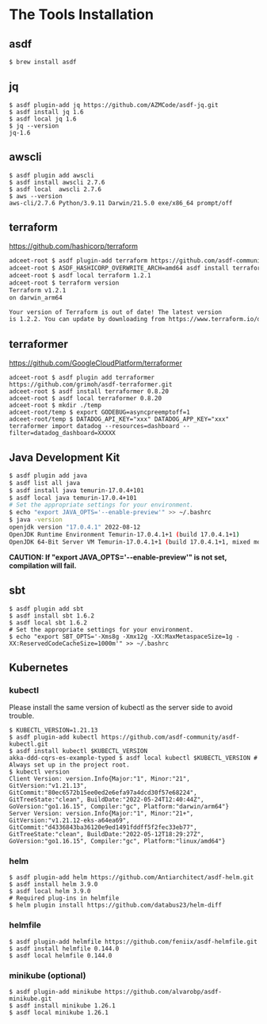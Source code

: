 # The Tools Installation

## asdf

```sh
$ brew install asdf
```

## jq

```shell
$ asdf plugin-add jq https://github.com/AZMCode/asdf-jq.git
$ asdf install jq 1.6
$ asdf local jq 1.6
$ jq --version
jq-1.6
```

## awscli

```shell
$ asdf plugin add awscli
$ asdf install awscli 2.7.6
$ asdf local  awscli 2.7.6
$ aws --version
aws-cli/2.7.6 Python/3.9.11 Darwin/21.5.0 exe/x86_64 prompt/off
```

## terraform

https://github.com/hashicorp/terraform

```sh
adceet-root $ asdf plugin-add terraform https://github.com/asdf-community/asdf-hashicorp.git
adceet-root $ ASDF_HASHICORP_OVERWRITE_ARCH=amd64 asdf install terraform 1.2.1
adceet-root $ asdf local terraform 1.2.1
adceet-root $ terraform version
Terraform v1.2.1
on darwin_arm64

Your version of Terraform is out of date! The latest version
is 1.2.2. You can update by downloading from https://www.terraform.io/downloads.html
```

## terraformer

https://github.com/GoogleCloudPlatform/terraformer

```shell
adceet-root $ asdf plugin add terraformer https://github.com/grimoh/asdf-terraformer.git
adceet-root $ asdf install terraformer 0.8.20
adceet-root $ asdf local terraformer 0.8.20
adceet-root $ mkdir ./temp
adceet-root/temp $ export GODEBUG=asyncpreemptoff=1
adceet-root/temp $ DATADOG_API_KEY="xxx" DATADOG_APP_KEY="xxx" terraformer import datadog --resources=dashboard --filter=datadog_dashboard=XXXXX
```

## Java Development Kit

```sh
$ asdf plugin add java
$ asdf list all java
$ asdf install java temurin-17.0.4+101
$ asdf local java temurin-17.0.4+101
# Set the appropriate settings for your environment.
$ echo "export JAVA_OPTS='--enable-preview'" >> ~/.bashrc
$ java -version
openjdk version "17.0.4.1" 2022-08-12
OpenJDK Runtime Environment Temurin-17.0.4.1+1 (build 17.0.4.1+1)
OpenJDK 64-Bit Server VM Temurin-17.0.4.1+1 (build 17.0.4.1+1, mixed mode)
```

**CAUTION: If "export JAVA_OPTS='--enable-preview'" is not set, compilation will fail.**

## sbt

```shell
$ asdf plugin add sbt
$ asdf install sbt 1.6.2
$ asdf local sbt 1.6.2
# Set the appropriate settings for your environment.
$ echo "export SBT_OPTS='-Xms8g -Xmx12g -XX:MaxMetaspaceSize=1g -XX:ReservedCodeCacheSize=1000m'" >> ~/.bashrc
```

## Kubernetes

### kubectl

Please install the same version of kubectl as the server side to avoid trouble.

```shell
$ KUBECTL_VERSION=1.21.13
$ asdf plugin-add kubectl https://github.com/asdf-community/asdf-kubectl.git
$ asdf install kubectl $KUBECTL_VERSION
akka-ddd-cqrs-es-example-typed $ asdf local kubectl $KUBECTL_VERSION # Always set up in the project root.
$ kubectl version
Client Version: version.Info{Major:"1", Minor:"21", GitVersion:"v1.21.13", GitCommit:"80ec6572b15ee0ed2e6efa97a4dcd30f57e68224", GitTreeState:"clean", BuildDate:"2022-05-24T12:40:44Z", GoVersion:"go1.16.15", Compiler:"gc", Platform:"darwin/arm64"}
Server Version: version.Info{Major:"1", Minor:"21+", GitVersion:"v1.21.12-eks-a64ea69", GitCommit:"d4336843ba36120e9ed1491fddff5f2fec33eb77", GitTreeState:"clean", BuildDate:"2022-05-12T18:29:27Z", GoVersion:"go1.16.15", Compiler:"gc", Platform:"linux/amd64"}
```

### helm

```shell
$ asdf plugin-add helm https://github.com/Antiarchitect/asdf-helm.git
$ asdf install helm 3.9.0
$ asdf local helm 3.9.0
# Required plug-ins in helmfile
$ helm plugin install https://github.com/databus23/helm-diff
```

### helmfile

```shell
$ asdf plugin-add helmfile https://github.com/feniix/asdf-helmfile.git
$ asdf install helmfile 0.144.0
$ asdf local helmfile 0.144.0
```

### minikube (optional)

```shell
$ asdf plugin-add minikube https://github.com/alvarobp/asdf-minikube.git
$ asdf install minikube 1.26.1
$ asdf local minikube 1.26.1
```
